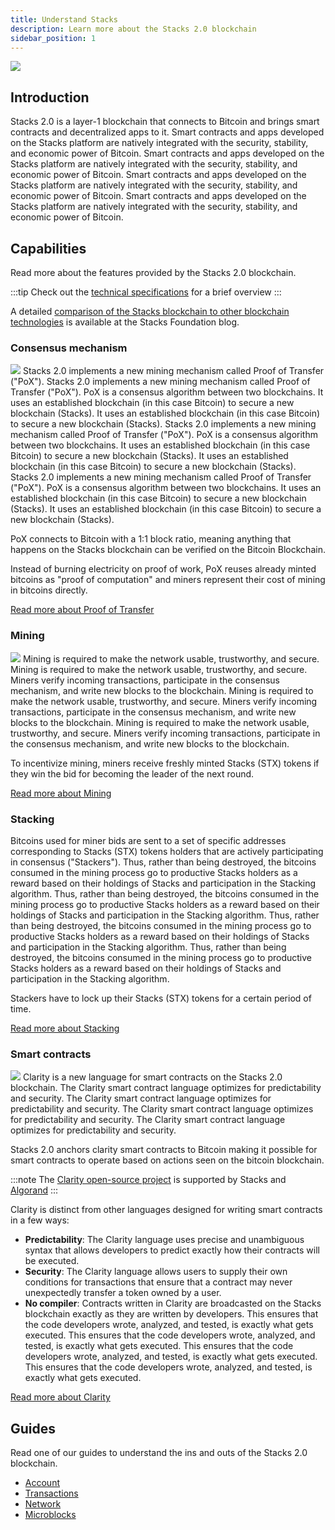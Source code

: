 ```yaml
---
title: Understand Stacks
description: Learn more about the Stacks 2.0 blockchain
sidebar_position: 1
---
```


![](/img/SBC-L-2x-10.png)
## Introduction

Stacks 2.0 is a layer-1 blockchain that connects to Bitcoin and brings smart contracts and decentralized apps to it. Smart contracts and apps developed on the Stacks platform are natively integrated with the security, stability, and economic power of Bitcoin. Smart contracts and apps developed on the Stacks platform are natively integrated with the security, stability, and economic power of Bitcoin. Smart contracts and apps developed on the Stacks platform are natively integrated with the security, stability, and economic power of Bitcoin. Smart contracts and apps developed on the Stacks platform are natively integrated with the security, stability, and economic power of Bitcoin.

## Capabilities

Read more about the features provided by the Stacks 2.0 blockchain.

<!-- markdown-link-check-disable -->

:::tip Check out the [technical specifications](technical-specs) for a brief overview :::


<!-- markdown-link-check-enable-->

A detailed [comparison of the Stacks blockchain to other blockchain technologies][] is available at the Stacks Foundation blog.
### Consensus mechanism
![](/img/pages/stacking.svg) Stacks 2.0 implements a new mining mechanism called Proof of Transfer ("PoX"). Stacks 2.0 implements a new mining mechanism called Proof of Transfer ("PoX"). PoX is a consensus algorithm between two blockchains. It uses an established blockchain (in this case Bitcoin) to secure a new blockchain (Stacks). It uses an established blockchain (in this case Bitcoin) to secure a new blockchain (Stacks). Stacks 2.0 implements a new mining mechanism called Proof of Transfer ("PoX"). PoX is a consensus algorithm between two blockchains. It uses an established blockchain (in this case Bitcoin) to secure a new blockchain (Stacks). It uses an established blockchain (in this case Bitcoin) to secure a new blockchain (Stacks). Stacks 2.0 implements a new mining mechanism called Proof of Transfer ("PoX"). PoX is a consensus algorithm between two blockchains. It uses an established blockchain (in this case Bitcoin) to secure a new blockchain (Stacks). It uses an established blockchain (in this case Bitcoin) to secure a new blockchain (Stacks).

PoX connects to Bitcoin with a 1:1 block ratio, meaning anything that happens on the Stacks blockchain can be verified on the Bitcoin Blockchain.

Instead of burning electricity on proof of work, PoX reuses already minted bitcoins as "proof of computation" and miners represent their cost of mining in bitcoins directly.


[Read more about Proof of Transfer](proof-of-transfer)
### Mining

![](/img/pages/testnet-sm.svg) Mining is required to make the network usable, trustworthy, and secure. Mining is required to make the network usable, trustworthy, and secure. Miners verify incoming transactions, participate in the consensus mechanism, and write new blocks to the blockchain. Mining is required to make the network usable, trustworthy, and secure. Miners verify incoming transactions, participate in the consensus mechanism, and write new blocks to the blockchain. Mining is required to make the network usable, trustworthy, and secure. Miners verify incoming transactions, participate in the consensus mechanism, and write new blocks to the blockchain.

To incentivize mining, miners receive freshly minted Stacks (STX) tokens if they win the bid for becoming the leader of the next round.

[Read more about Mining](mining)

### Stacking

Bitcoins used for miner bids are sent to a set of specific addresses corresponding to Stacks (STX) tokens holders that are actively participating in consensus ("Stackers"). Thus, rather than being destroyed, the bitcoins consumed in the mining process go to productive Stacks holders as a reward based on their holdings of Stacks and participation in the Stacking algorithm. Thus, rather than being destroyed, the bitcoins consumed in the mining process go to productive Stacks holders as a reward based on their holdings of Stacks and participation in the Stacking algorithm. Thus, rather than being destroyed, the bitcoins consumed in the mining process go to productive Stacks holders as a reward based on their holdings of Stacks and participation in the Stacking algorithm. Thus, rather than being destroyed, the bitcoins consumed in the mining process go to productive Stacks holders as a reward based on their holdings of Stacks and participation in the Stacking algorithm.

Stackers have to lock up their Stacks (STX) tokens for a certain period of time.

[Read more about Stacking](stacking)

### Smart contracts

![](/img/pages/write-smart-contracts-sm.svg) Clarity is a new language for smart contracts on the Stacks 2.0 blockchain. The Clarity smart contract language optimizes for predictability and security. The Clarity smart contract language optimizes for predictability and security. The Clarity smart contract language optimizes for predictability and security. The Clarity smart contract language optimizes for predictability and security.

Stacks 2.0 anchors clarity smart contracts to Bitcoin making it possible for smart contracts to operate based on actions seen on the bitcoin blockchain.

:::note The [Clarity open-source project](https://clarity-lang.org/) is supported by Stacks and [Algorand](https://www.algorand.com/) :::


Clarity is distinct from other languages designed for writing smart contracts in a few ways:

- **Predictability**: The Clarity language uses precise and unambiguous syntax that allows developers to predict exactly how their contracts will be executed.
- **Security**: The Clarity language allows users to supply their own conditions for transactions that ensure that a contract may never unexpectedly transfer a token owned by a user.
- **No compiler**: Contracts written in Clarity are broadcasted on the Stacks blockchain exactly as they are written by developers. This ensures that the code developers wrote, analyzed, and tested, is exactly what gets executed. This ensures that the code developers wrote, analyzed, and tested, is exactly what gets executed. This ensures that the code developers wrote, analyzed, and tested, is exactly what gets executed. This ensures that the code developers wrote, analyzed, and tested, is exactly what gets executed.

[Read more about Clarity](../write-smart-contracts/clarity-language/)

## Guides

Read one of our guides to understand the ins and outs of the Stacks 2.0 blockchain.

* [Account](../understand-stacks/accounts)
* [Transactions](../understand-stacks/transactions)
* [Network](../understand-stacks/network)
* [Microblocks](../understand-stacks/microblocks)

[comparison of the Stacks blockchain to other blockchain technologies]: https://stacks.org/stacks-blockchain
